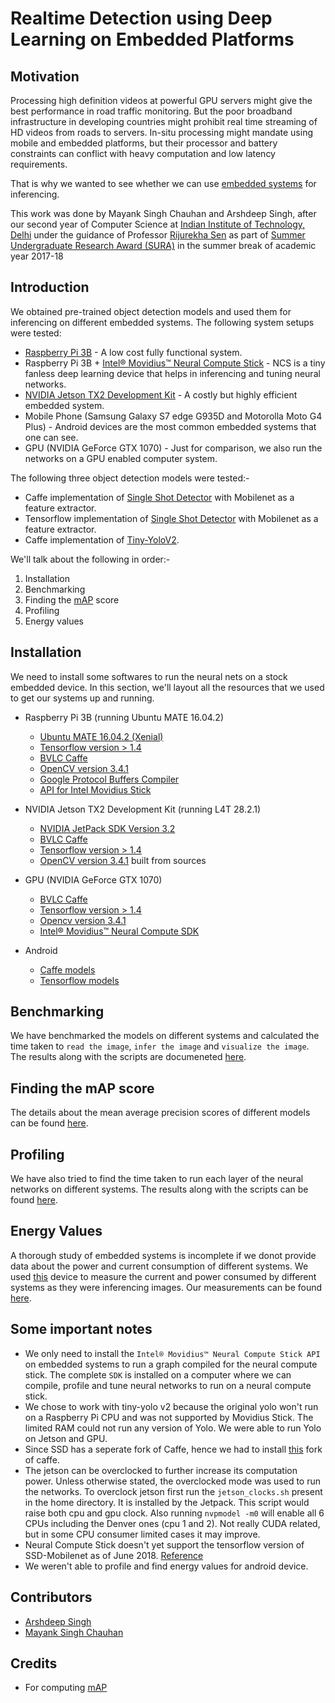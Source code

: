 # Realtime Detection using Deep Learning on Embedded Platforms
## Motivation
Processing high definition videos at powerful GPU servers might give the best performance in road traffic monitoring. But the poor broadband infrastructure in developing countries might prohibit real time streaming of HD videos from roads to servers. In-situ processing might mandate using mobile and embedded platforms, but their processor and battery constraints can conflict with heavy computation and low latency requirements.

That is why we wanted to see whether we can use [embedded systems](https://en.wikipedia.org/wiki/Embedded_system) for inferencing. 

This work was done by Mayank Singh Chauhan and Arshdeep Singh, after our second year of Computer Science at [Indian Institute of Technology, Delhi](http://www.iitd.ac.in/) under the guidance of Professor [Rijurekha Sen](http://www.cse.iitd.ernet.in/~rijurekha/) as part of [Summer Undergraduate Research Award (SURA)](http://ird.iitd.ac.in/content/summer-undergraduate-research-award-sura) in the summer break of academic year 2017-18

## Introduction
We obtained pre-trained object detection models and used them for inferencing on different embedded systems. The following system setups were tested:
* [Raspberry Pi 3B](https://www.raspberrypi.org/products/raspberry-pi-3-model-b/) - A low cost fully functional system.
* Raspberry Pi 3B + [Intel® Movidius™ Neural Compute Stick](https://developer.movidius.com/) - NCS is a tiny fanless deep learning device that helps in inferencing and tuning neural networks.
* [NVIDIA Jetson TX2 Development Kit](https://developer.nvidia.com/embedded/buy/jetson-tx2-devkit) - A costly but highly efficient embedded system.
* Mobile Phone (Samsung Galaxy S7 edge G935D and Motorolla Moto G4 Plus) - Android devices are the most common embedded systems that one can see.
* GPU (NVIDIA GeForce GTX 1070) - Just for comparison, we also run the networks on a GPU enabled computer system.

The following three object detection models were tested:-
* Caffe implementation of [Single Shot Detector](https://arxiv.org/abs/1512.02325) with Mobilenet as a feature extractor.
* Tensorflow implementation of [Single Shot Detector](https://arxiv.org/abs/1512.02325) with Mobilenet as a feature extractor.
* Caffe implementation of [Tiny-YoloV2](https://pjreddie.com/media/files/papers/YOLO9000.pdf).

We'll talk about the following in order:-
1. Installation
2. Benchmarking
3. Finding the [mAP](https://stackoverflow.com/a/37498432) score
4. Profiling
5. Energy values

## Installation 
We need to install some softwares to run the neural nets on a stock embedded device. In this section, we'll layout all the resources that we used to get our systems up and running.

* Raspberry Pi 3B (running Ubuntu MATE 16.04.2)
	* [Ubuntu MATE 16.04.2 (Xenial)](https://ubuntu-mate.org/raspberry-pi/)
	* [Tensorflow version > 1.4](https://github.com/lhelontra/tensorflow-on-arm)
	* [BVLC Caffe](https://github.com/leo2105/Caffe-installation-Raspberry-Pi-3)
	* [OpenCV version 3.4.1](https://www.pyimagesearch.com/2017/10/09/optimizing-opencv-on-the-raspberry-pi/)
	* [Google Protocol Buffers Compiler ](http://osdevlab.blogspot.com/2016/03/how-to-install-google-protocol-buffers.html)
	* [API for Intel Movidius Stick](https://www.pyimagesearch.com/2018/02/12/getting-started-with-the-intel-movidius-neural-compute-stick/)
* NVIDIA Jetson TX2 Development Kit (running L4T 28.2.1)
	* [NVIDIA JetPack SDK Version 3.2](https://developer.nvidia.com/embedded/jetpack)
	* [BVLC Caffe](https://jkjung-avt.github.io/caffe-on-tx2/) 
	* [Tensorflow version > 1.4](https://github.com/peterlee0127/tensorflow-nvJetson/releases)
	* [OpenCV version 3.4.1](https://jkjung-avt.github.io/opencv3-on-tx2/) built from sources

* GPU (NVIDIA GeForce GTX 1070)
	* [BVLC Caffe](https://github.com/BVLC/caffe/wiki/Ubuntu-16.04-or-15.10-Installation-Guide)
	* [Tensorflow version > 1.4](https://www.tensorflow.org/install/install_linux)
	* [Opencv version 3.4.1](https://www.pyimagesearch.com/2016/10/24/ubuntu-16-04-how-to-install-opencv/) 
	* [Intel® Movidius™ Neural Compute SDK](https://movidius.github.io/ncsdk/install.html)

* Android
	* [Caffe models](https://docs.opencv.org/3.4.0/d0/d6c/tutorial_dnn_android.html)
	* [Tensorflow models](https://github.com/tensorflow/tensorflow/tree/master/tensorflow/examples/android)
	
## Benchmarking
We have benchmarked the models on different systems and calculated the time taken to `read the image`, `infer the image` and `visualize the image`. The results along with the scripts are documeneted [here](https://github.com/4rshdeep/detection_hardware_characterization/tree/master/benchmark).

## Finding the mAP score
The details about the mean average precision scores of different models can be found [here](https://github.com/4rshdeep/detection_hardware_characterization/tree/master/mAP).

## Profiling
We have also tried to find the time taken to run each layer of the neural networks on different systems. The results along with the scripts can be found [here](https://github.com/4rshdeep/detection_hardware_characterization/tree/master/profiling).

## Energy Values
A thorough study of embedded systems is incomplete if we donot provide data about the power and current consumption of different systems. We used [this](https://www.amazon.in/Digital-Monitor-Energy-Tester-14014816MG/dp/B01FW9D7SK) device to measure the current and power consumed by different systems as they were inferencing images. Our measurements can be found [here](https://docs.google.com/spreadsheets/d/1iczdGxUa1CUo2ktnYTcld4G4u2EuL3XW1UQG0tV2sI0/edit?usp=sharing).
  
## Some important notes
* We only need to install the `Intel® Movidius™ Neural Compute Stick API` on embedded systems to run a graph compiled for the neural compute stick. The complete `SDK` is installed on a computer where we can compile, profile and tune neural networks to run on a neural compute stick.
* We chose to work with tiny-yolo v2 because the original yolo won't run on a Raspberry Pi CPU and was not supported by Movidius Stick. The limited RAM could not run any version of Yolo. We were able to run Yolo on Jetson and GPU. 
* Since SSD has a seperate fork of Caffe, hence we had to install [this](https://github.com/weiliu89/caffe/tree/ssd) fork of caffe.
* The jetson can be overclocked to further increase its computation power. Unless otherwise stated, the overclocked mode was used to run the networks. To overclock jetson first run the `jetson_clocks.sh` present in the home directory. It is installed by the Jetpack. This script would raise both cpu and gpu clock. Also running `nvpmodel -m0` will enable all 6 CPUs including the Denver ones (cpu 1 and 2). Not really CUDA related, but in some CPU consumer limited cases it may improve.
* Neural Compute Stick doesn't yet support the tensorflow version of SSD-Mobilenet as of June 2018. [Reference](https://ncsforum.movidius.com/discussion/667/tensorflow-ssd-mobilenet)
* We weren't able to profile and find energy values for android device.

## Contributors
* [Arshdeep Singh](https://github.com/4rshdeep)
* [Mayank Singh Chauhan](https://github.com/mayanksingh2298)

## Credits
* For computing [mAP](https://github.com/Cartucho/mAP)
    
